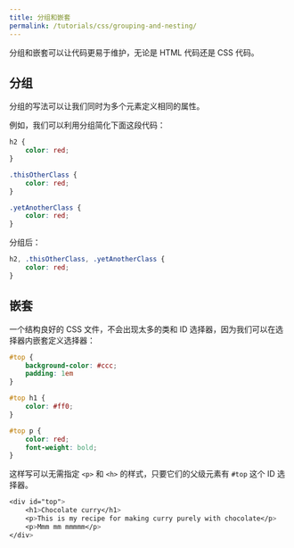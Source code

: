 ```yaml
---
title: 分组和嵌套
permalink: /tutorials/css/grouping-and-nesting/
---
```


分组和嵌套可以让代码更易于维护，无论是 HTML 代码还是 CSS 代码。

## 分组

分组的写法可以让我们同时为多个元素定义相同的属性。

例如，我们可以利用分组简化下面这段代码：

```css
h2 {
    color: red;
}

.thisOtherClass {
    color: red;
}

.yetAnotherClass {
    color: red;
}
```

分组后：

```css
h2, .thisOtherClass, .yetAnotherClass {
    color: red;
}
```

## 嵌套

一个结构良好的 CSS 文件，不会出现太多的类和 ID 选择器，因为我们可以在选择器内嵌套定义选择器：

```css
#top {
    background-color: #ccc;
    padding: 1em
}

#top h1 {
    color: #ff0;
}

#top p {
    color: red;
    font-weight: bold;
}
```

这样写可以无需指定 `<p>` 和 `<h>` 的样式，只要它们的父级元素有 `#top` 这个 ID 选择器。

```css
<div id="top">
    <h1>Chocolate curry</h1>
    <p>This is my recipe for making curry purely with chocolate</p>
    <p>Mmm mm mmmmm</p>
</div>
```

